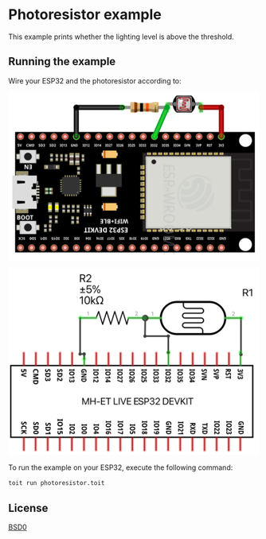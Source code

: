 # Photoresistor example

This example prints whether the lighting level is above the threshold.

## Running the example

Wire your ESP32 and the photoresistor according to:

![Alt text](./photoresistor_breadboard.png "Photoresistor example - breadboard overview")

![Alt text](./photoresistor_schematic.png "Photoresistor example - schematic circuit")

To run the example on your ESP32, execute the following command:

```bash
toit run photoresistor.toit
```

## License

[BSD0](https://choosealicense.com/licenses/0bsd/)
